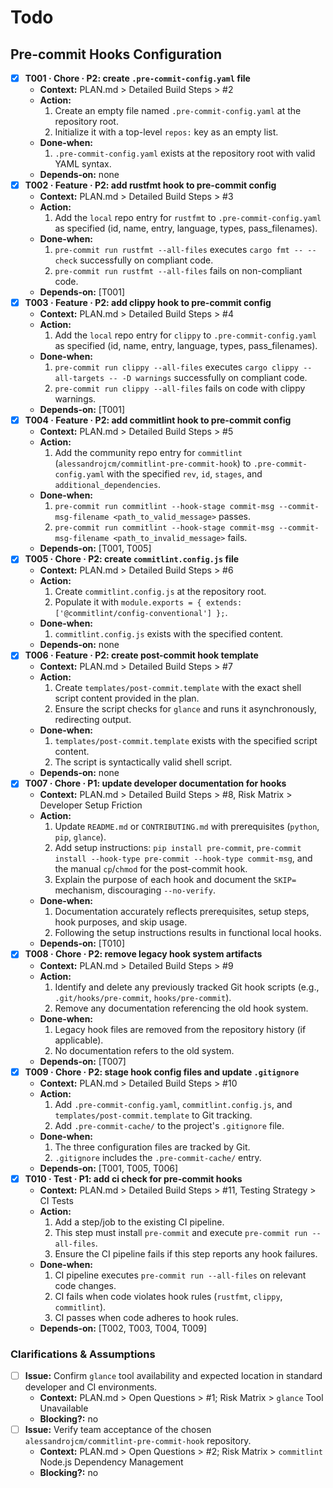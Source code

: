 # Todo

## Pre-commit Hooks Configuration
- [x] **T001 · Chore · P2: create `.pre-commit-config.yaml` file**
    - **Context:** PLAN.md > Detailed Build Steps > #2
    - **Action:**
        1. Create an empty file named `.pre-commit-config.yaml` at the repository root.
        2. Initialize it with a top-level `repos:` key as an empty list.
    - **Done‑when:**
        1. `.pre-commit-config.yaml` exists at the repository root with valid YAML syntax.
    - **Depends‑on:** none
- [x] **T002 · Feature · P2: add rustfmt hook to pre-commit config**
    - **Context:** PLAN.md > Detailed Build Steps > #3
    - **Action:**
        1. Add the `local` repo entry for `rustfmt` to `.pre-commit-config.yaml` as specified (id, name, entry, language, types, pass_filenames).
    - **Done‑when:**
        1. `pre-commit run rustfmt --all-files` executes `cargo fmt -- --check` successfully on compliant code.
        2. `pre-commit run rustfmt --all-files` fails on non-compliant code.
    - **Depends‑on:** [T001]
- [x] **T003 · Feature · P2: add clippy hook to pre-commit config**
    - **Context:** PLAN.md > Detailed Build Steps > #4
    - **Action:**
        1. Add the `local` repo entry for `clippy` to `.pre-commit-config.yaml` as specified (id, name, entry, language, types, pass_filenames).
    - **Done‑when:**
        1. `pre-commit run clippy --all-files` executes `cargo clippy --all-targets -- -D warnings` successfully on compliant code.
        2. `pre-commit run clippy --all-files` fails on code with clippy warnings.
    - **Depends‑on:** [T001]
- [x] **T004 · Feature · P2: add commitlint hook to pre-commit config**
    - **Context:** PLAN.md > Detailed Build Steps > #5
    - **Action:**
        1. Add the community repo entry for `commitlint` (`alessandrojcm/commitlint-pre-commit-hook`) to `.pre-commit-config.yaml` with the specified `rev`, `id`, `stages`, and `additional_dependencies`.
    - **Done‑when:**
        1. `pre-commit run commitlint --hook-stage commit-msg --commit-msg-filename <path_to_valid_message>` passes.
        2. `pre-commit run commitlint --hook-stage commit-msg --commit-msg-filename <path_to_invalid_message>` fails.
    - **Depends‑on:** [T001, T005]
- [x] **T005 · Chore · P2: create `commitlint.config.js` file**
    - **Context:** PLAN.md > Detailed Build Steps > #6
    - **Action:**
        1. Create `commitlint.config.js` at the repository root.
        2. Populate it with `module.exports = { extends: ['@commitlint/config-conventional'] };`.
    - **Done‑when:**
        1. `commitlint.config.js` exists with the specified content.
    - **Depends‑on:** none
- [x] **T006 · Feature · P2: create post-commit hook template**
    - **Context:** PLAN.md > Detailed Build Steps > #7
    - **Action:**
        1. Create `templates/post-commit.template` with the exact shell script content provided in the plan.
        2. Ensure the script checks for `glance` and runs it asynchronously, redirecting output.
    - **Done‑when:**
        1. `templates/post-commit.template` exists with the specified script content.
        2. The script is syntactically valid shell script.
    - **Depends‑on:** none
- [x] **T007 · Chore · P1: update developer documentation for hooks**
    - **Context:** PLAN.md > Detailed Build Steps > #8, Risk Matrix > Developer Setup Friction
    - **Action:**
        1. Update `README.md` or `CONTRIBUTING.md` with prerequisites (`python`, `pip`, `glance`).
        2. Add setup instructions: `pip install pre-commit`, `pre-commit install --hook-type pre-commit --hook-type commit-msg`, and the manual `cp`/`chmod` for the post-commit hook.
        3. Explain the purpose of each hook and document the `SKIP=` mechanism, discouraging `--no-verify`.
    - **Done‑when:**
        1. Documentation accurately reflects prerequisites, setup steps, hook purposes, and skip usage.
        2. Following the setup instructions results in functional local hooks.
    - **Depends‑on:** [T010]
- [x] **T008 · Chore · P2: remove legacy hook system artifacts**
    - **Context:** PLAN.md > Detailed Build Steps > #9
    - **Action:**
        1. Identify and delete any previously tracked Git hook scripts (e.g., `.git/hooks/pre-commit`, `hooks/pre-commit`).
        2. Remove any documentation referencing the old hook system.
    - **Done‑when:**
        1. Legacy hook files are removed from the repository history (if applicable).
        2. No documentation refers to the old system.
    - **Depends‑on:** [T007]
- [x] **T009 · Chore · P2: stage hook config files and update `.gitignore`**
    - **Context:** PLAN.md > Detailed Build Steps > #10
    - **Action:**
        1. Add `.pre-commit-config.yaml`, `commitlint.config.js`, and `templates/post-commit.template` to Git tracking.
        2. Add `.pre-commit-cache/` to the project's `.gitignore` file.
    - **Done‑when:**
        1. The three configuration files are tracked by Git.
        2. `.gitignore` includes the `.pre-commit-cache/` entry.
    - **Depends‑on:** [T001, T005, T006]
- [x] **T010 · Test · P1: add ci check for pre-commit hooks**
    - **Context:** PLAN.md > Detailed Build Steps > #11, Testing Strategy > CI Tests
    - **Action:**
        1. Add a step/job to the existing CI pipeline.
        2. This step must install `pre-commit` and execute `pre-commit run --all-files`.
        3. Ensure the CI pipeline fails if this step reports any hook failures.
    - **Done‑when:**
        1. CI pipeline executes `pre-commit run --all-files` on relevant code changes.
        2. CI fails when code violates hook rules (`rustfmt`, `clippy`, `commitlint`).
        3. CI passes when code adheres to hook rules.
    - **Depends‑on:** [T002, T003, T004, T009]

### Clarifications & Assumptions
- [ ] **Issue:** Confirm `glance` tool availability and expected location in standard developer and CI environments.
    - **Context:** PLAN.md > Open Questions > #1; Risk Matrix > `glance` Tool Unavailable
    - **Blocking?:** no
- [ ] **Issue:** Verify team acceptance of the chosen `alessandrojcm/commitlint-pre-commit-hook` repository.
    - **Context:** PLAN.md > Open Questions > #2; Risk Matrix > `commitlint` Node.js Dependency Management
    - **Blocking?:** no